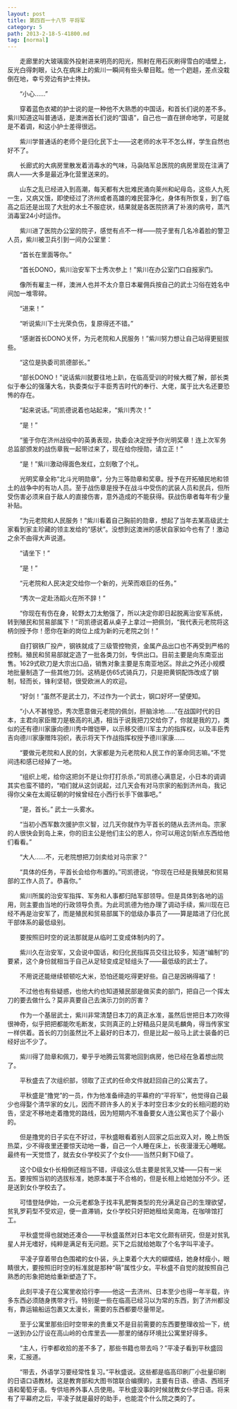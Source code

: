 ```yaml
---
layout: post
title: 第四百一十八节 平将军
category: 5
path: 2013-2-18-5-41800.md
tag: [normal]
---
```


　　走廊里的大玻璃窗外投射进来明亮的阳光，照射在用石灰刷得雪白的墙壁上，反光白得刺眼，让久在病床上的紫川一瞬间有些头晕目眩。他一个趔趄，差点没栽倒在地，幸亏旁边有护士搀扶。

　　“小心……”

　　穿着蓝色衣裙的护士说的是一种他不大熟悉的中国话，和首长们说的差不多。紫川知道这叫普通话，是澳洲首长们说的“国语”，自己也一直在拼命地学，可是就是不着调，和这小护士差得很远。

　　紫川学普通话的老师个是归化民下士——这老师的水平不怎么样，学生自然也好不了。

　　长廊式的大病房里散发着消毒水的气味，马袅陆军总医院的病房里现在注满了病人——大多是最近净化营里送来的。

　　山东之乱已经进入到高潮，每天都有大批难民涌向莱州和屺母岛，这些人九死一生，又病又饿，即使经过了济州或者高雄的难民营净化，身体有所恢复，到了临高之后还是出现了大批的水土不服症状，结果就是各医院挤满了补液的病号，蒸汽消毒室24小时运作。

　　紫川进了医院办公室的院子，感觉有点不一样——院子里有几名冷着脸的警卫人员，紫川被卫兵引到一间办公室里：

　　“首长在里面等你。”

　　“首长DONO，紫川治安军下士秀次参上！”紫川在办公室门口自报家门。

　　像所有雇主一样，澳洲人也并不太介意日本雇佣兵按自己的武士习俗在姓名中间加一堆零碎。

　　“进来！”

　　“听说紫川下士光荣负伤，复原得还不错。”

　　“感谢首长DONO关怀，为元老院和人民服务！”紫川努力想让自己站得更挺拔些。

　　“这位是执委司凯德部长。”

　　“部长DONO！”说话紫川就要往地上趴，在临高受训的时候大概了解，部长类似于奉公的强藩大名，执委类似于丰臣秀吉时代的奉行、大佬，属于比大名还要恐怖的存在。

　　“起来说话。”司凯德说着也站起来，“紫川秀次！”

　　“是！”

　　“鉴于你在济州战役中的英勇表现，执委会决定授予你光明奖章！连上次军务总监部颁发的战伤章我一起带过来了，现在给你授勋，请立正！”

　　“是！”紫川激动得面色发红，立刻敬了个礼。

　　光明奖章全称“北斗光明勋章”，分为三等勋章和奖章。授予在开拓殖民地和领土的战争中的有功人员。至于战伤章是授予在战斗中受伤的武装人员和民兵，但所受伤害必须来自于敌人的直接伤害，意外造成的不能获得。获战伤章者每年有少量补贴。

　　“为元老院和人民服务！”紫川看着自己胸前的勋章，想起了当年去某高级武士家看到家主珍藏的领主发给的“感状”。没想到这澳洲的感状自家如今也有了！激动之余不由得大声说道。

　　“请坐下！”

　　“是！”

　　“元老院和人民决定交给你一个新的，光荣而艰巨的任务。”

　　“秀次一定赴汤蹈火在所不辞！”

　　“你现在有伤在身，轮野太刀太勉强了，所以决定你即日起脱离治安军系统，转到殖民和贸易部属下！”司凯德说着从桌子上拿过一把佩剑，“我代表元老院将这柄剑授予你！愿你在新的岗位上成为新的元老院之剑！”

　　自打钢铁厂投产，钢铁就成了三级管控物资，金属产品出口也不再受到严格的控制。殖民和贸易部就定造了一批各类刀剑，专供出口。目前主要是向东南亚出售。1629式砍刀是大宗出口品，销售对象主要是东南亚地区。除此之外还小规模地批量制造了一些其他刀剑。这柄是仿65式骑兵刀，只是把黄铜配饰改成了钢制，轻而长，锋利坚韧，很受欧洲人的欢迎。

　　“好剑！”虽然不是武士刀，不过作为一个武士，钢口好坏一望便知。

　　“小人不甚惶恐，秀次愿意做元老院的佩剑，肝脑涂地……”在战国时代的日本，主君向家臣赠刀是极高的礼遇，相当于说我把刀交给你了，你就是我的刀，类似的还有德川家康向德川秀中赠铠甲，以示移交德川军主力的指挥权，以及丰臣秀吉向德川家康赠阵羽织，表示将天下作战指挥权授予德川家康……

　　“要做元老院和人民的剑，大家都是为元老院和人民工作的革命同志嘛。”不觉间违和感已经掉了一地。

　　“组织上呢，给你这把剑不是让你打打杀杀，”司凯德心满意足，小日本的调调其实也蛮不错的，“咱们就从这剑说起，过几天会有对马宗家的船到济州岛，我记得你父亲在太阁征朝的时候曾经在小西行长手下做事吧。”

　　“是，首长。” 武士一头雾水。

　　“当初小西军数次援护宗义智，过几天你就作为平首长的随从去济州岛。宗家的人很快会到岛上来，你的旧主公是他们主公的恩人，你可以用这剑斩点东西给他们看看。”

　　“大人……不，元老院想把刀剑卖给对马宗家？”

　　“具体的任务，平首长会给你布置的。”司凯德说，“你现在已经是我殖民和贸易部的工作人员了。恭喜你。”

　　紫川所属的治安军指挥、军务和人事都归陆军部领导。但是具体到各地的运用，则主要由当地的行政领导负责。为此司凯德为他办理了调动手续，紫川现在已经不再是治安军了，而是殖民和贸易部属下的低级办事员了——算是踏进了归化民干部体系的最低级别。

　　要按照旧时空的说法那就是从临时工变成体制内的了。

　　紫川久在治安军，又会说中国话，和归化民指挥员交往比较多，知道“编制”的要紧，这个身份就相当于自己从足轻变成足轻组头了——最低级的武士了。

　　不用说还能继续顿顿吃大米，恐怕还能吃得更好些。自己是因祸得福了！

　　不过他也有些疑惑，也他大约也知道殖民部是做买卖的部门，把自己一个挥太刀的要去做什么？莫非真要自己去演示刀剑的厉害？

　　作为一个基层武士，紫川非常清楚日本刀的真正水准，虽然后世把日本刀吹得很神奇，似乎把把都能吹毛断发，实则真正的上好精品只是凤毛麟角，得当传家宝一样供着。首长的刀剑虽然比不上最好的日本刀，但是比起一般马上武士装备的已经好出不少了。

　　紫川得了勋章和佩刀，晕乎乎地腾云驾雾地回到病房，他已经在急着想出院了。

　　平秋盛去了次组织部，领取了正式的任命文件就赶回自己的公寓去了。

　　平秋盛是“撸党”的一员，作为他准备缔造的平幕府的“平将军”，他觉得自己最少也得娶个清华家的女儿，因而不顾许多人的关于本时空日本少女的长相问题的劝告，坚定不移地走着撸党的路线，因为短期内不准备要女人连公寓也买了个最小的。

　　但是撸党的日子实在不好过，平秋盛眼看着别人回家之后出双入对，晚上热饭热菜，少不得夜里还要惊天动地一番，自己一个人睡在床上，长夜漫漫无心睡眠。最终有一天觉悟了，就去女仆学校买了个女仆——当然只剩下D级了。

　　这个D级女仆长相倒还相当不错，评级这么低主要是贫乳又矮——只有一米五。要按照当初的选拔标准，她原本属于不合格的，但是长相上给她加分不少。还是送到女仆学校去了。

　　可惜登陆伊始，一众元老都急于找丰乳肥臀类型的充分满足自己的生理欲望，贫乳罗莉型不受欢迎，便一直滞销，女仆学校只好把她租给吴南海，在咖啡馆打工。

　　平秋盛觉得也就她还凑合——平秋盛虽然对日本宅文化颇有研究，但是对贫乳星人并无嗜好，纯粹是满足有无问题。买下之后就给她取了个名字叫平凌子。

　　平凌子穿着带白色围裙的女仆装，头上束着个大大的蝴蝶结，她身材瘦小，眼睛很大，要按照旧时空的标准就是那种“萌”属性少女。平秋盛不自觉的就按照自己熟悉的形象把她给重新塑造了下。

　　此刻平凌子在公寓里收拾行李——他这一去济州、日本至少也得一年半载，许多东西必须随身携带才行。特别是一些在临高已经习以为常的东西，到了济州都没有，靠运输船运包裹又太漫长，需要的东西都要尽量带足。

　　至于公寓里那些旧时空带来的贵重又不是目前需要的东西要整理收拾一下，统一送到办公厅设在高山岭的仓库里去——那里的储存环境比公寓里好得多。

　　“主人，行李都收拾的差不多了，那些书籍也带去吗？”平凌子看到平秋盛回来，汇报道。

　　“带去，外语学习要经常性复习。”平秋盛说。这些都是临高印刷厂小批量印刷的日语口语教材。这是教育部和大图书馆联合编撰的，主要有日语、德语、西班牙语和葡萄牙语。专供培养外事人员使用。平秋盛没事的时候就教女仆学日语。将来有了平幕府之后，平凌子就是最好的助手，也能混个什么院之类的了。
